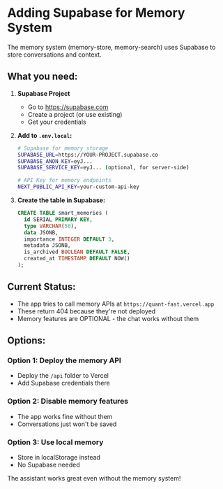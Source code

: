 # Adding Supabase for Memory System

The memory system (memory-store, memory-search) uses Supabase to store conversations and context.

## What you need:

1. **Supabase Project**
   - Go to https://supabase.com
   - Create a project (or use existing)
   - Get your credentials

2. **Add to `.env.local`:**
   ```bash
   # Supabase for memory storage
   SUPABASE_URL=https://YOUR-PROJECT.supabase.co
   SUPABASE_ANON_KEY=eyJ...
   SUPABASE_SERVICE_KEY=eyJ... (optional, for server-side)

   # API Key for memory endpoints
   NEXT_PUBLIC_API_KEY=your-custom-api-key
   ```

3. **Create the table in Supabase:**
   ```sql
   CREATE TABLE smart_memories (
     id SERIAL PRIMARY KEY,
     type VARCHAR(50),
     data JSONB,
     importance INTEGER DEFAULT 3,
     metadata JSONB,
     is_archived BOOLEAN DEFAULT FALSE,
     created_at TIMESTAMP DEFAULT NOW()
   );
   ```

## Current Status:
- The app tries to call memory APIs at `https://quant-fast.vercel.app`
- These return 404 because they're not deployed
- Memory features are OPTIONAL - the chat works without them

## Options:

### Option 1: Deploy the memory API
- Deploy the `/api` folder to Vercel
- Add Supabase credentials there

### Option 2: Disable memory features
- The app works fine without them
- Conversations just won't be saved

### Option 3: Use local memory
- Store in localStorage instead
- No Supabase needed

The assistant works great even without the memory system!